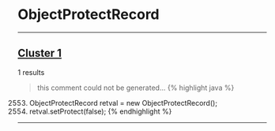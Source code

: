 # ObjectProtectRecord

***

## [Cluster 1](./1)
1 results
> this comment could not be generated...
{% highlight java %}
2553. ObjectProtectRecord retval = new ObjectProtectRecord();
2555. retval.setProtect(false);
{% endhighlight %}

***

